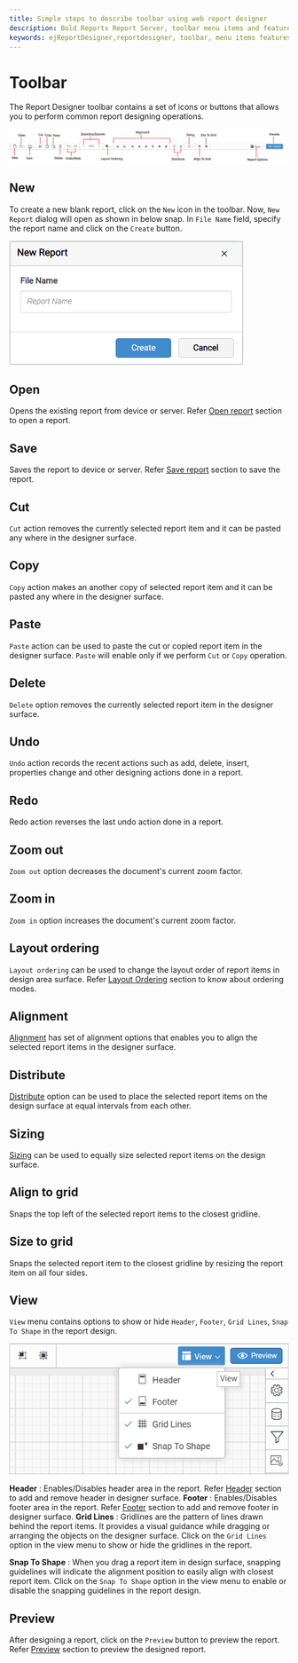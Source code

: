 ```yaml
---
title: Simple steps to describe toolbar using web report designer
description: Bold Reports Report Server, toolbar menu items and features, data source, report items in Web Report Designer
keywords: ejReportDesigner,reportdesigner, toolbar, menu items features web designer
---
```


# Toolbar

The Report Designer toolbar contains a set of icons or buttons that allows you to perform common report designing operations.

![toolbar items](/static/assets/on-premise/images/report-designer/compose-report/toolbar/toolbar-menu.png)

## New

To create a new blank report, click on the `New` icon in the toolbar. Now, `New Report` dialog will open as shown in below snap. In `File Name` field, specify the report name and click on the `Create` button.

![New report dialog](/static/assets/on-premise/images/report-designer/compose-report/toolbar/new-report.png)

## Open

Opens the existing report from device or server. Refer [Open report](/designer-guide/report-designer/open-report-in-web-designer/) section to open a report.
## Save

Saves the report to device or server. Refer [Save report](/designer-guide/report-designer/save-report-in-web-designer/) section to save the report.
## Cut

`Cut` action removes the currently selected report item and it can be pasted any where in the designer surface.

## Copy

`Copy` action makes an another copy of selected report item and it can be pasted any where in the designer surface.

## Paste

`Paste` action can be used to paste the cut or copied report item in the designer surface. `Paste` will enable only if we perform `Cut` or `Copy` operation.

## Delete

`Delete` option removes the currently selected report item in the designer surface.

## Undo

`Undo` action records the recent actions such as add, delete, insert, properties change and other designing actions done in a report.

## Redo

Redo action reverses the last undo action done in a report.

## Zoom out

`Zoom out` option decreases the document's current zoom factor.

## Zoom in

`Zoom in` option increases the document's current zoom factor.

## Layout ordering

`Layout ordering` can be used to change the layout order of report items in design area surface. Refer [Layout Ordering](/designer-guide/report-designer/compose-report/layout-ordering/) section to know about ordering modes.
## Alignment

[Alignment](/designer-guide/report-designer/compose-report/design-surface/report-item-alignment/#align) has set of alignment options that enables you to align the selected report items in the designer surface.
## Distribute

[Distribute](/designer-guide/report-designer/compose-report/design-surface/report-item-alignment/#distribute) option can be used to place the selected report items on the design surface at equal intervals from each other.
## Sizing

[Sizing](/designer-guide/report-designer/compose-report/design-surface/report-item-alignment/#sizing) can be used to equally size selected report items on the design surface.
## Align to grid

Snaps the top left of the selected report items to the closest gridline.

## Size to grid

Snaps the selected report item to the closest gridline by resizing the report item on all four sides.

## View

`View` menu contains options to show or hide `Header`, `Footer`, `Grid Lines`, `Snap To Shape` in the report design.

![View Menu](/static/assets/on-premise/images/report-designer/compose-report/toolbar/view-menu.png)

**Header** : Enables/Disables header area in the report. Refer [Header](/designer-guide/report-designer/compose-report/show-or-hide-header-footer-in-report/#show-or-hide-report-header) section to add and remove header in designer surface.
**Footer** : Enables/Disables footer area in the report. Refer [Footer](/designer-guide/report-designer/compose-report/show-or-hide-header-footer-in-report/#show-or-hide-report-footer) section to add and remove footer in designer surface.
**Grid Lines** : Gridlines are the pattern of lines drawn behind the report items. It provides a visual guidance while dragging or arranging the objects on the designer surface. Click on the `Grid Lines` option in the view menu to show or hide the gridlines in the report.

**Snap To Shape** : When you drag a report item in design surface, snapping guidelines will indicate the alignment position to easily align with closest report item. Click on the `Snap To Shape` option in the view menu to enable or disable the snapping guidelines in the report design.

## Preview

After designing a report, click on the `Preview` button to preview the report. Refer [Preview](/designer-guide/report-designer/preview-report-in-web-designer/) section to preview the designed report.